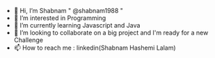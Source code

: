 - 👋 Hi, I’m Shabnam  " @shabnam1988 "
- 👀 I’m interested in Programming 
- 🌱 I’m currently learning Javascript and Java
- 💞️ I’m looking to collaborate on a big project and I'm ready for a new Challenge
- 📫 How to reach me : linkedin(Shabnam Hashemi Lalam)

<!---
shabnam1988/shabnam1988 is a ✨ special ✨ repository because its `README.md` (this file) appears on your GitHub profile.
You can click the Preview link to take a look at your changes.
--->
